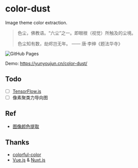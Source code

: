 # color-dust

Image theme color extraction.

> 色尘，佛教语。“六尘”之一。即眼根（视觉）所触及的尘境。
>
> 色尘知有数，劫烬岂无年。
> —— 唐·李绅《题法华寺》

![GitHub Pages](https://github.com/YunYouJun/color-dust/workflows/GitHub%20Pages/badge.svg)

Demo: <https://yunyoujun.cn/color-dust/>

## Todo

- [ ] [TensorFlow.js](https://tensorflow.google.cn/js/)
- [ ] 像素聚类力导向图

## Ref

- [图像颜色提取](https://codepen.io/zhaojun/post/cc)

## Thanks

- [colorful-color](https://github.com/woshizja/colorful-color)
- [Vue.js](https://vuejs.org/) & [Nuxt.js](https://nuxtjs.org/)
